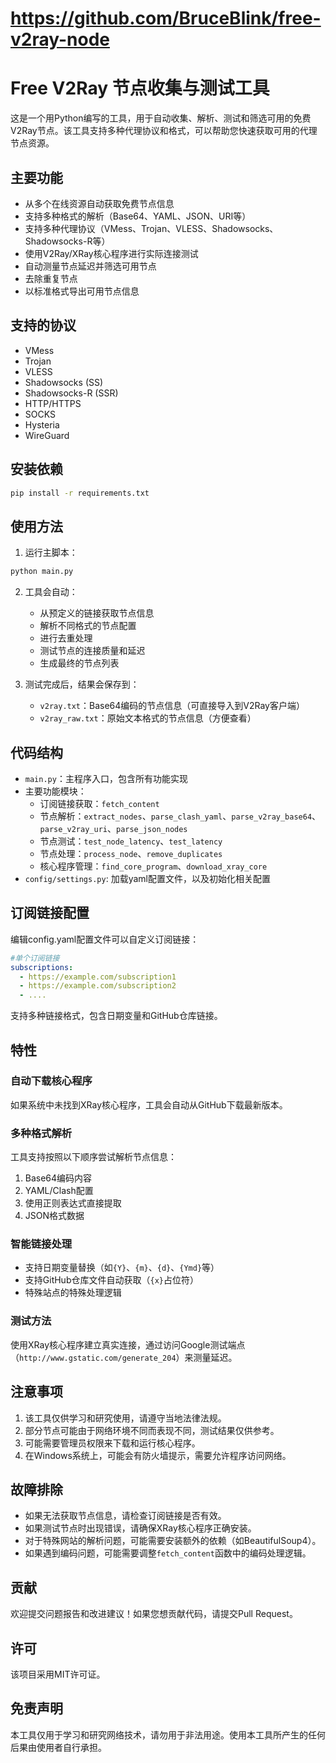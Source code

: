 # https://github.com/BruceBlink/free-v2ray-node

# Free V2Ray 节点收集与测试工具

这是一个用Python编写的工具，用于自动收集、解析、测试和筛选可用的免费V2Ray节点。该工具支持多种代理协议和格式，可以帮助您快速获取可用的代理节点资源。

## 主要功能

- 从多个在线资源自动获取免费节点信息
- 支持多种格式的解析（Base64、YAML、JSON、URI等）
- 支持多种代理协议（VMess、Trojan、VLESS、Shadowsocks、Shadowsocks-R等）
- 使用V2Ray/XRay核心程序进行实际连接测试
- 自动测量节点延迟并筛选可用节点
- 去除重复节点
- 以标准格式导出可用节点信息

## 支持的协议

- VMess
- Trojan
- VLESS
- Shadowsocks (SS)
- Shadowsocks-R (SSR)
- HTTP/HTTPS
- SOCKS
- Hysteria
- WireGuard

## 安装依赖

```bash
pip install -r requirements.txt
```

## 使用方法

1. 运行主脚本：
```bash
python main.py
```

2. 工具会自动：
   - 从预定义的链接获取节点信息
   - 解析不同格式的节点配置
   - 进行去重处理
   - 测试节点的连接质量和延迟
   - 生成最终的节点列表

3. 测试完成后，结果会保存到：
   - `v2ray.txt`：Base64编码的节点信息（可直接导入到V2Ray客户端）
   - `v2ray_raw.txt`：原始文本格式的节点信息（方便查看）

## 代码结构

- `main.py`：主程序入口，包含所有功能实现
- 主要功能模块：
  - 订阅链接获取：`fetch_content`
  - 节点解析：`extract_nodes`、`parse_clash_yaml`、`parse_v2ray_base64`、`parse_v2ray_uri`、`parse_json_nodes`
  - 节点测试：`test_node_latency`、`test_latency`
  - 节点处理：`process_node`、`remove_duplicates`
  - 核心程序管理：`find_core_program`、`download_xray_core`
- `config/settings.py`:  加载yaml配置文件，以及初始化相关配置

## 订阅链接配置

编辑config.yaml配置文件可以自定义订阅链接：

```yaml
#单个订阅链接
subscriptions:
  - https://example.com/subscription1
  - https://example.com/subscription2
  - ....
```

支持多种链接格式，包含日期变量和GitHub仓库链接。

## 特性

### 自动下载核心程序

如果系统中未找到XRay核心程序，工具会自动从GitHub下载最新版本。

### 多种格式解析

工具支持按照以下顺序尝试解析节点信息：
1. Base64编码内容
2. YAML/Clash配置
3. 使用正则表达式直接提取
4. JSON格式数据

### 智能链接处理

- 支持日期变量替换（如`{Y}`、`{m}`、`{d}`、`{Ymd}`等）
- 支持GitHub仓库文件自动获取（`{x}`占位符）
- 特殊站点的特殊处理逻辑

### 测试方法

使用XRay核心程序建立真实连接，通过访问Google测试端点（`http://www.gstatic.com/generate_204`）来测量延迟。

## 注意事项

1. 该工具仅供学习和研究使用，请遵守当地法律法规。
2. 部分节点可能由于网络环境不同而表现不同，测试结果仅供参考。
3. 可能需要管理员权限来下载和运行核心程序。
4. 在Windows系统上，可能会有防火墙提示，需要允许程序访问网络。

## 故障排除

- 如果无法获取节点信息，请检查订阅链接是否有效。
- 如果测试节点时出现错误，请确保XRay核心程序正确安装。
- 对于特殊网站的解析问题，可能需要安装额外的依赖（如BeautifulSoup4）。
- 如果遇到编码问题，可能需要调整`fetch_content`函数中的编码处理逻辑。

## 贡献

欢迎提交问题报告和改进建议！如果您想贡献代码，请提交Pull Request。

## 许可

该项目采用MIT许可证。

## 免责声明

本工具仅用于学习和研究网络技术，请勿用于非法用途。使用本工具所产生的任何后果由使用者自行承担。